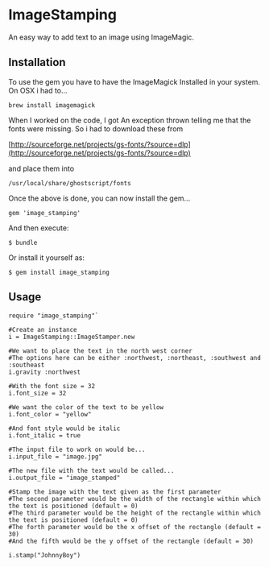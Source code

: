 # ImageStamping

An easy way to add text to an image using ImageMagic.

## Installation

To use the gem you have to have the ImageMagick Installed in your system. On OSX i had to...

    brew install imagemagick

When I worked on the code, I got An exception thrown telling me that the fonts were missing. So i had to download these from

[http://sourceforge.net/projects/gs-fonts/?source=dlp](http://sourceforge.net/projects/gs-fonts/?source=dlp)

and place them into

    /usr/local/share/ghostscript/fonts


Once the above is done, you can now install the gem...

    gem 'image_stamping'

And then execute:

    $ bundle

Or install it yourself as:

    $ gem install image_stamping

## Usage

```
require "image_stamping"`

#Create an instance
i = ImageStamping::ImageStamper.new

#We want to place the text in the north west corner
#The options here can be either :northwest, :northeast, :southwest and :southeast
i.gravity :northwest

#With the font size = 32
i.font_size = 32

#We want the color of the text to be yellow
i.font_color = "yellow"

#And font style would be italic
i.font_italic = true

#The input file to work on would be...
i.input_file = "image.jpg"

#The new file with the text would be called...
i.output_file = "image_stamped"

#Stamp the image with the text given as the first parameter
#The second parameter would be the width of the rectangle within which the text is positioned (default = 0)
#The third parameter would be the height of the rectangle within which the text is positioned (default = 0)
#The forth parameter would be the x offset of the rectangle (default = 30)
#And the fifth would be the y offset of the rectangle (default = 30)

i.stamp("JohnnyBoy")
```

